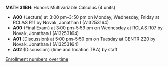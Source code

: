 **MATH 31BH**: Honors Multivariable Calculus (4 units)

- **A00** (Lecture) at 3:00 pm–3:50 pm on Monday, Wednesday, Friday at RCLAS R11 by Novak, Jonathan I (A13253164)
- **A00** (Final Exam) at 3:00 pm–5:59 pm on Wednesday at RCLAS R07 by Novak, Jonathan I (A13253164)
- **A01** (Discussion) at 5:00 pm–5:50 pm on Tuesday at CENTR 220 by Novak, Jonathan I (A13253164)
- **A02** (Discussion) (time and location TBA) by staff

[Enrollment numbers over time](./MATH31BH.tsv)
